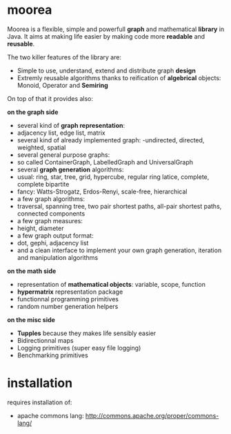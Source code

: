 # moorea

Moorea is a flexible, simple and powerfull **graph** and mathematical **library** in Java.
It aims at making life easier by making code more **readable** and **reusable**.

The two killer features of the library are:
- Simple to use, understand, extend and distribute graph **design**
- Extremly reusable algorithms thanks to reification of **algebrical** objects: Monoid, Operator and **Semiring**

On top of that it provides also:

**on the graph side**
- several kind of **graph representation**:
 - adjacency list, edge list, matrix
- several kind of already implemented graph:
 -undirected, directed, weighted, spatial
- several general purpose graphs:
 - so called ContainerGraph, LabelledGraph and UniversalGraph
- several **graph generation** algorithms:
 - usual: ring, star, tree, grid, hypercube, regular ring latice, complete, complete bipartite
 - fancy: Watts-Strogatz, Erdos-Renyi, scale-free, hierarchical
- a few graph algorithms:
 - traversal, spanning tree, two pair shortest paths, all-pair shortest paths, connected components
- a few graph measures:
 - height, diameter
- a few graph output format:
 - dot, gephi, adjacency list
- and a clean interface to implement your own graph generation, iteration and manipulation algorithms

**on the math side**
- representation of **mathematical objects**: variable, scope, function
- **hypermatrix** representation package
- functionnal programming primitives
- random number generation helpers

**on the misc side**
- **Tupples** because they makes life sensibly easier
- Bidirectionnal maps
- Logging primitives (super easy file logging)
- Benchmarking primitives


# installation

requires installation of:
- apache commons lang: http://commons.apache.org/proper/commons-lang/
